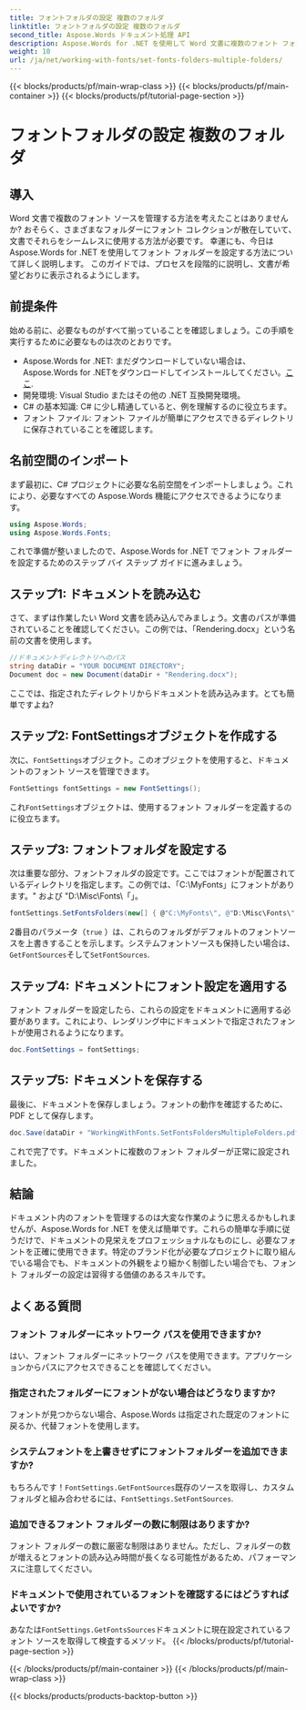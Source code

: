```yaml
---
title: フォントフォルダの設定 複数のフォルダ
linktitle: フォントフォルダの設定 複数のフォルダ
second_title: Aspose.Words ドキュメント処理 API
description: Aspose.Words for .NET を使用して Word 文書に複数のフォント フォルダーを設定する方法を学びます。このステップ バイ ステップ ガイドでは、文書に必要なフォントが正確に使用されるようにします。
weight: 10
url: /ja/net/working-with-fonts/set-fonts-folders-multiple-folders/
---
```


{{< blocks/products/pf/main-wrap-class >}}
{{< blocks/products/pf/main-container >}}
{{< blocks/products/pf/tutorial-page-section >}}

# フォントフォルダの設定 複数のフォルダ

## 導入

Word 文書で複数のフォント ソースを管理する方法を考えたことはありませんか? おそらく、さまざまなフォルダーにフォント コレクションが散在していて、文書でそれらをシームレスに使用する方法が必要です。 幸運にも、今日は Aspose.Words for .NET を使用してフォント フォルダーを設定する方法について詳しく説明します。 このガイドでは、プロセスを段階的に説明し、文書が希望どおりに表示されるようにします。

## 前提条件

始める前に、必要なものがすべて揃っていることを確認しましょう。この手順を実行するために必要なものは次のとおりです。

-  Aspose.Words for .NET: まだダウンロードしていない場合は、Aspose.Words for .NETをダウンロードしてインストールしてください。[ここ](https://releases.aspose.com/words/net/).
- 開発環境: Visual Studio またはその他の .NET 互換開発環境。
- C# の基本知識: C# に少し精通していると、例を理解するのに役立ちます。
- フォント ファイル: フォント ファイルが簡単にアクセスできるディレクトリに保存されていることを確認します。

## 名前空間のインポート

まず最初に、C# プロジェクトに必要な名前空間をインポートしましょう。これにより、必要なすべての Aspose.Words 機能にアクセスできるようになります。

```csharp
using Aspose.Words;
using Aspose.Words.Fonts;
```

これで準備が整いましたので、Aspose.Words for .NET でフォント フォルダーを設定するためのステップ バイ ステップ ガイドに進みましょう。

## ステップ1: ドキュメントを読み込む

さて、まずは作業したい Word 文書を読み込んでみましょう。文書のパスが準備されていることを確認してください。この例では、「Rendering.docx」という名前の文書を使用します。

```csharp
//ドキュメントディレクトリへのパス
string dataDir = "YOUR DOCUMENT DIRECTORY";
Document doc = new Document(dataDir + "Rendering.docx");
```

ここでは、指定されたディレクトリからドキュメントを読み込みます。とても簡単ですよね?

## ステップ2: FontSettingsオブジェクトを作成する

次に、`FontSettings`オブジェクト。このオブジェクトを使用すると、ドキュメントのフォント ソースを管理できます。

```csharp
FontSettings fontSettings = new FontSettings();
```

これ`FontSettings`オブジェクトは、使用するフォント フォルダーを定義するのに役立ちます。

## ステップ3: フォントフォルダを設定する

次は重要な部分、フォントフォルダの設定です。ここではフォントが配置されているディレクトリを指定します。この例では、「C:\MyFonts」にフォントがあります。\" および "D:\Misc\Fonts\「」。

```csharp
fontSettings.SetFontsFolders(new[] { @"C:\MyFonts\", @"D:\Misc\Fonts\" }, true);
```

2番目のパラメータ（`true` ）は、これらのフォルダがデフォルトのフォントソースを上書きすることを示します。システムフォントソースも保持したい場合は、`GetFontSources`そして`SetFontSources`.

## ステップ4: ドキュメントにフォント設定を適用する

フォント フォルダーを設定したら、これらの設定をドキュメントに適用する必要があります。これにより、レンダリング中にドキュメントで指定されたフォントが使用されるようになります。

```csharp
doc.FontSettings = fontSettings;
```

## ステップ5: ドキュメントを保存する

最後に、ドキュメントを保存しましょう。フォントの動作を確認するために、PDF として保存します。

```csharp
doc.Save(dataDir + "WorkingWithFonts.SetFontsFoldersMultipleFolders.pdf");
```

これで完了です。ドキュメントに複数のフォント フォルダーが正常に設定されました。

## 結論

ドキュメント内のフォントを管理するのは大変な作業のように思えるかもしれませんが、Aspose.Words for .NET を使えば簡単です。これらの簡単な手順に従うだけで、ドキュメントの見栄えをプロフェッショナルなものにし、必要なフォントを正確に使用できます。特定のブランド化が必要なプロジェクトに取り組んでいる場合でも、ドキュメントの外観をより細かく制御したい場合でも、フォント フォルダーの設定は習得する価値のあるスキルです。

## よくある質問

### フォント フォルダーにネットワーク パスを使用できますか?
はい、フォント フォルダーにネットワーク パスを使用できます。アプリケーションからパスにアクセスできることを確認してください。

### 指定されたフォルダーにフォントがない場合はどうなりますか?
フォントが見つからない場合、Aspose.Words は指定された既定のフォントに戻るか、代替フォントを使用します。

### システムフォントを上書きせずにフォントフォルダーを追加できますか?
もちろんです！`FontSettings.GetFontSources`既存のソースを取得し、カスタムフォルダと組み合わせるには、`FontSettings.SetFontSources`.

### 追加できるフォント フォルダーの数に制限はありますか?
フォント フォルダーの数に厳密な制限はありません。ただし、フォルダーの数が増えるとフォントの読み込み時間が長くなる可能性があるため、パフォーマンスに注意してください。

### ドキュメントで使用されているフォントを確認するにはどうすればよいですか?
あなたは`FontSettings.GetFontsSources`ドキュメントに現在設定されているフォント ソースを取得して検査するメソッド。
{{< /blocks/products/pf/tutorial-page-section >}}

{{< /blocks/products/pf/main-container >}}
{{< /blocks/products/pf/main-wrap-class >}}

{{< blocks/products/products-backtop-button >}}
